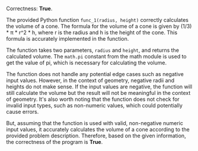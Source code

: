 Correctness: **True**.

The provided Python function `func_1(radius, height)` correctly calculates the volume of a cone. The formula for the volume of a cone is given by (1/3) * π * r^2 * h, where r is the radius and h is the height of the cone. This formula is accurately implemented in the function.

The function takes two parameters, `radius` and `height`, and returns the calculated volume. The `math.pi` constant from the math module is used to get the value of pi, which is necessary for calculating the volume.

The function does not handle any potential edge cases such as negative input values. However, in the context of geometry, negative radii and heights do not make sense. If the input values are negative, the function will still calculate the volume but the result will not be meaningful in the context of geometry. It's also worth noting that the function does not check for invalid input types, such as non-numeric values, which could potentially cause errors.

But, assuming that the function is used with valid, non-negative numeric input values, it accurately calculates the volume of a cone according to the provided problem description. Therefore, based on the given information, the correctness of the program is **True**.